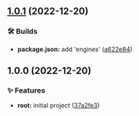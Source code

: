 

## [1.0.1](https://github.com/nikitababko/reset-css/compare/1.0.0...1.0.1) (2022-12-20)


### 🛠 Builds

* **package.json:** add 'engines' ([a622e84](https://github.com/nikitababko/reset-css/commit/a622e84475cccde7f08b712bc30baa48d0144c7b))

## 1.0.0 (2022-12-20)


### ✨ Features

* **root:** initial project ([37a2fe3](https://github.com/nikitababko/reset-css/commit/37a2fe3cd6a15e22df1871383c5e12e4cd5dd352))